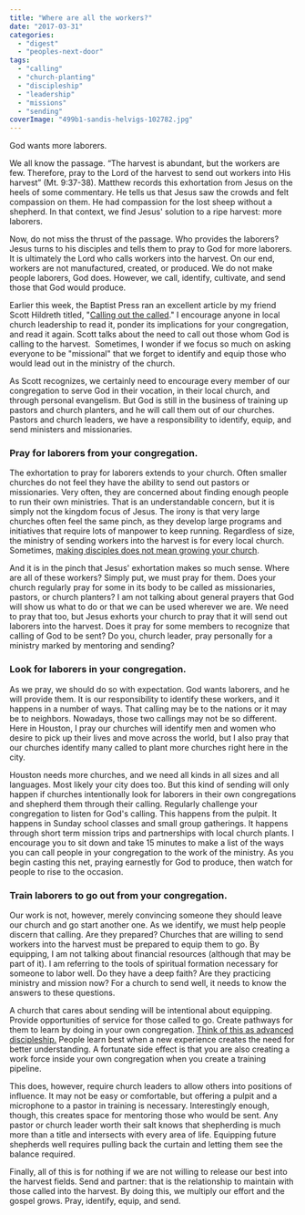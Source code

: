 ```yaml
---
title: "Where are all the workers?"
date: "2017-03-31"
categories: 
  - "digest"
  - "peoples-next-door"
tags: 
  - "calling"
  - "church-planting"
  - "discipleship"
  - "leadership"
  - "missions"
  - "sending"
coverImage: "499b1-sandis-helvigs-102782.jpg"
---
```


God wants more laborers.

We all know the passage. “The harvest is abundant, but the workers are few. Therefore, pray to the Lord of the harvest to send out workers into His harvest” (Mt. 9:37-38). Matthew records this exhortation from Jesus on the heels of some commentary. He tells us that Jesus saw the crowds and felt compassion on them. He had compassion for the lost sheep without a shepherd. In that context, we find Jesus' solution to a ripe harvest: more laborers.

Now, do not miss the thrust of the passage. Who provides the laborers? Jesus turns to his disciples and tells them to pray to God for more laborers. It is ultimately the Lord who calls workers into the harvest. On our end, workers are not manufactured, created, or produced. We do not make people laborers, God does. However, we call, identify, cultivate, and send those that God would produce.

Earlier this week, the Baptist Press ran an excellent article by my friend Scott Hildreth titled, "[Calling out the called](http://www.bpnews.net/48572/firstperson--calling-out-the-called)." I encourage anyone in local church leadership to read it, ponder its implications for your congregation, and read it again. Scott talks about the need to call out those whom God is calling to the harvest.  Sometimes, I wonder if we focus so much on asking everyone to be "missional" that we forget to identify and equip those who would lead out in the ministry of the church.

As Scott recognizes, we certainly need to encourage every member of our congregation to serve God in their vocation, in their local church, and through personal evangelism. But God is still in the business of training up pastors and church planters, and he will call them out of our churches. Pastors and church leaders, we have a responsibility to identify, equip, and send ministers and missionaries.

### Pray for laborers from your congregation.

The exhortation to pray for laborers extends to your church. Often smaller churches do not feel they have the ability to send out pastors or missionaries. Very often, they are concerned about finding enough people to run their own ministries. That is an understandable concern, but it is simply not the kingdom focus of Jesus. The irony is that very large churches often feel the same pinch, as they develop large programs and initiatives that require lots of manpower to keep running. Regardless of size, the ministry of sending workers into the harvest is for every local church. Sometimes, [making disciples does not mean growing your church](http://blog.keelancook.com/2016/04/when-making-disciples-doesnt-mean-growing.html).

And it is in the pinch that Jesus' exhortation makes so much sense. Where are all of these workers? Simply put, we must pray for them. Does your church regularly pray for some in its body to be called as missionaries, pastors, or church planters? I am not talking about general prayers that God will show us what to do or that we can be used wherever we are. We need to pray that too, but Jesus exhorts your church to pray that it will send out laborers into the harvest. Does it pray for some members to recognize that calling of God to be sent? Do you, church leader, pray personally for a ministry marked by mentoring and sending?

### Look for laborers in your congregation.

As we pray, we should do so with expectation. God wants laborers, and he will provide them. It is our responsibility to identify these workers, and it happens in a number of ways. That calling may be to the nations or it may be to neighbors. Nowadays, those two callings may not be so different. Here in Houston, I pray our churches will identify men and women who desire to pick up their lives and move across the world, but I also pray that our churches identify many called to plant more churches right here in the city.

Houston needs more churches, and we need all kinds in all sizes and all languages. Most likely your city does too. But this kind of sending will only happen if churches intentionally look for laborers in their own congregations and shepherd them through their calling. Regularly challenge your congregation to listen for God's calling. This happens from the pulpit. It happens in Sunday school classes and small group gatherings. It happens through short term mission trips and partnerships with local church plants. I encourage you to sit down and take 15 minutes to make a list of the ways you can call people in your congregation to the work of the ministry. As you begin casting this net, praying earnestly for God to produce, then watch for people to rise to the occasion.

### Train laborers to go out from your congregation.

Our work is not, however, merely convincing someone they should leave our church and go start another one. As we identify, we must help people discern that calling. Are they prepared? Churches that are willing to send workers into the harvest must be prepared to equip them to go. By equipping, I am not talking about financial resources (although that may be part of it). I am referring to the tools of spiritual formation necessary for someone to labor well. Do they have a deep faith? Are they practicing ministry and mission now? For a church to send well, it needs to know the answers to these questions.

A church that cares about sending will be intentional about equipping. Provide opportunities of service for those called to go. Create pathways for them to learn by doing in your own congregation. [Think of this as advanced discipleship.](http://blog.keelancook.com/2016/09/the-discipleship-spiral-doing-to-learn-and-learning-to-do.html) People learn best when a new experience creates the need for better understanding. A fortunate side effect is that you are also creating a work force inside your own congregation when you create a training pipeline.

This does, however, require church leaders to allow others into positions of influence. It may not be easy or comfortable, but offering a pulpit and a microphone to a pastor in training is necessary. Interestingly enough, though, this creates space for mentoring those who would be sent. Any pastor or church leader worth their salt knows that shepherding is much more than a title and intersects with every area of life. Equipping future shepherds well requires pulling back the curtain and letting them see the balance required.

Finally, all of this is for nothing if we are not willing to release our best into the harvest fields. Send and partner: that is the relationship to maintain with those called into the harvest. By doing this, we multiply our effort and the gospel grows. Pray, identify, equip, and send.
